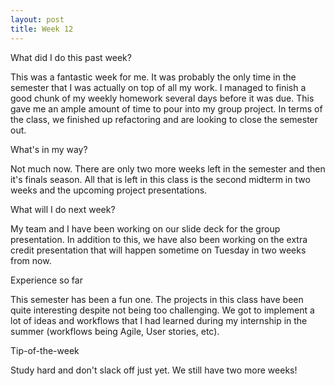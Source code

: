 ```yaml
---
layout: post
title: Week 12
---
```


What did I do this past week?

This was a fantastic week for me. It was probably the only time in the semester that I was actually on top of all my work. I managed to finish a good chunk of my weekly homework several days before it was due. This gave me an ample amount of time to pour into my group project. In terms of the class, we finished up refactoring and are looking to close the semester out.

What's in my way?

Not much now. There are only two more weeks left in the semester and then it's finals season. All that is left in this class is the second midterm in two weeks and the upcoming project presentations.

What will I do next week?

My team and I have been working on our slide deck for the group presentation. In addition to this, we have also been working on the extra credit presentation that will happen sometime on Tuesday in two weeks from now.

Experience so far

This semester has been a fun one. The projects in this class have been quite interesting despite not being too challenging. We got to implement a lot of ideas and workflows that I had learned during my internship in the summer (workflows being Agile, User stories, etc).

Tip-of-the-week

Study hard and don't slack off just yet. We still have two more weeks!
